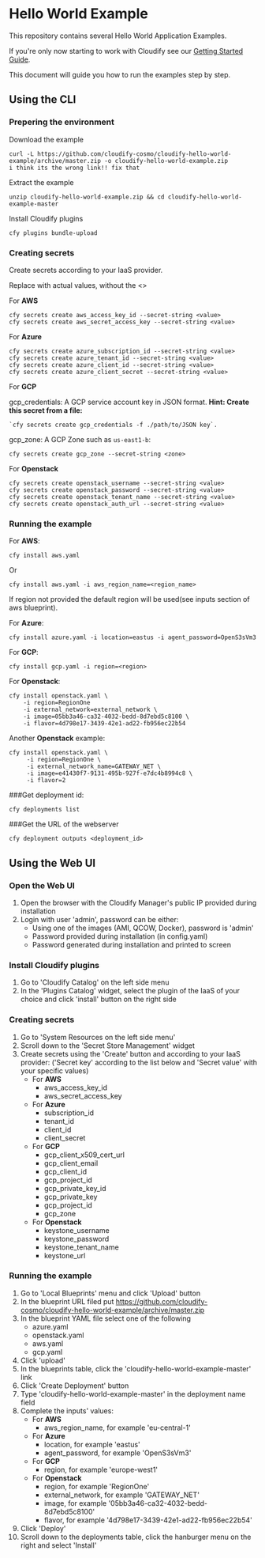 # Hello World Example

This repository contains several Hello World Application Examples.

If you're only now starting to work with Cloudify see our [Getting Started Guide](https://cloudify.co/getting-started/).

This document will guide you how to run the examples step by step.


## Using the CLI


### Prepering the environment

Download the example
```shell
curl -L https://github.com/cloudify-cosmo/cloudify-hello-world-example/archive/master.zip -o cloudify-hello-world-example.zip
i think its the wrong link!! fix that 
```

Extract the example
```shell
unzip cloudify-hello-world-example.zip && cd cloudify-hello-world-example-master
```

Install Cloudify plugins
```shell
cfy plugins bundle-upload
```


### Creating secrets

Create secrets according to your IaaS provider.

Replace <value> with actual values, without the <>

For **AWS**
```shell
cfy secrets create aws_access_key_id --secret-string <value>
cfy secrets create aws_secret_access_key --secret-string <value>
```
 
For **Azure**
```shell
cfy secrets create azure_subscription_id --secret-string <value>
cfy secrets create azure_tenant_id --secret-string <value>
cfy secrets create azure_client_id --secret-string <value>
cfy secrets create azure_client_secret --secret-string <value>
```

For **GCP**

gcp_credentials: A GCP service account key in JSON format. **Hint: Create this secret from a file:**
```shell   
`cfy secrets create gcp_credentials -f ./path/to/JSON key`.
```                                             
gcp_zone: A GCP Zone such as `us-east1-b`:                                                              

```shell
cfy secrets create gcp_zone --secret-string <zone>                                                                                                                                              
```

For **Openstack**
```shell
cfy secrets create openstack_username --secret-string <value>
cfy secrets create openstack_password --secret-string <value>
cfy secrets create openstack_tenant_name --secret-string <value>
cfy secrets create openstack_auth_url --secret-string <value>
```
         
         
### Running the example


For **AWS**:

```shell
cfy install aws.yaml 
```
Or 
```shell
cfy install aws.yaml -i aws_region_name=<region_name>
```
If region not provided the default region will be used(see inputs section of aws blueprint). 

For **Azure**:

```shell
cfy install azure.yaml -i location=eastus -i agent_password=OpenS3sVm3
```

For **GCP**:

```shell
cfy install gcp.yaml -i region=<region>
```

For **Openstack**:

```shell
cfy install openstack.yaml \
    -i region=RegionOne
    -i external_network=external_network \
    -i image=05bb3a46-ca32-4032-bedd-8d7ebd5c8100 \
    -i flavor=4d798e17-3439-42e1-ad22-fb956ec22b54
```

Another **Openstack** example:

```shell
cfy install openstack.yaml \
     -i region=RegionOne \
     -i external_network_name=GATEWAY_NET \
     -i image=e41430f7-9131-495b-927f-e7dc4b8994c8 \
     -i flavor=2
```
###Get deployment id:       
```shell
cfy deployments list         
```
###Get the URL of the webserver
```shell
cfy deployment outputs <deployment_id>
```
## Using the Web UI

### Open the Web UI

1. Open the browser with the Cloudify Manager's public IP provided during installation
2. Login with user 'admin', password can be either:
    * Using one of the images (AMI, QCOW, Docker), password is 'admin'
    * Password provided during installation (in config.yaml)
    * Password generated during installation and printed to screen

### Install Cloudify plugins

1. Go to 'Cloudify Catalog' on the left side menu
2. In the 'Plugins Catalog' widget, select the plugin of the IaaS of your choice and click 'install' button on the right side

### Creating secrets

1. Go to 'System Resources on the left side menu'
2. Scroll down to the 'Secret Store Management' widget
3. Create secrets using the 'Create' button and according to your IaaS provider:
('Secret key' according to the list below and 'Secret value' with your specific values)
    * For **AWS**
        * aws_access_key_id
        * aws_secret_access_key
    * For **Azure**
        * subscription_id
        * tenant_id
        * client_id
        * client_secret
    * For **GCP**
        * gcp_client_x509_cert_url
        * gcp_client_email
        * gcp_client_id
        * gcp_project_id
        * gcp_private_key_id
        * gcp_private_key
        * gcp_project_id
        * gcp_zone
    * For **Openstack**
         * keystone_username
         * keystone_password
         * keystone_tenant_name
         * keystone_url
 

### Running the example

1. Go to 'Local Blueprints' menu and click 'Upload' button
2. In the blueprint URL filed put https://github.com/cloudify-cosmo/cloudify-hello-world-example/archive/master.zip
3. In the blueprint YAML file select one of the following  
    * azure.yaml
    * openstack.yaml
    * aws.yaml
    * gcp.yaml
4. Click 'upload'
5. In the blueprints table, click the 'cloudify-hello-world-example-master' link
6. Click 'Create Deployment' button
7. Type 'cloudify-hello-world-example-master' in the deployment name field
8. Complete the inputs' values:
    * For **AWS**
        * aws_region_name, for example 'eu-central-1'
    * For **Azure**
        * location, for example 'eastus'
        * agent_password, for example 'OpenS3sVm3'
    * For **GCP**
        * region, for example 'europe-west1'
    * For **Openstack**
         * region, for example 'RegionOne'
         * external_network, for example 'GATEWAY_NET'
         * image, for example '05bb3a46-ca32-4032-bedd-8d7ebd5c8100'
         * flavor, for example '4d798e17-3439-42e1-ad22-fb956ec22b54'
9. Click 'Deploy'
10. Scroll down to the deployments table, click the hanburger menu on the right and select 'Install'

